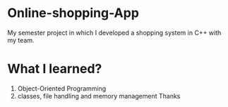 # Online-shopping-App
My semester project in which I developed a shopping system in C++ with my team.
# What I learned?
1. Object-Oriented Programming
2. classes, file handling and memory management
Thanks

